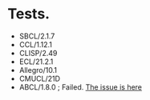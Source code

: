 # Tests.
* SBCL/2.1.7
* CCL/1.12.1
* CLISP/2.49
* ECL/21.2.1
* Allegro/10.1
* CMUCL/21D
* ABCL/1.8.0 ; Failed. [The issue is here](https://github.com/armedbear/abcl/issues/396)
